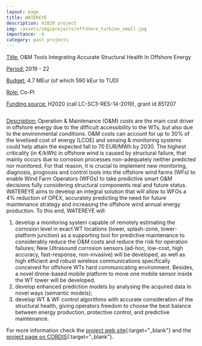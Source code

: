 ```yaml
---
layout: page
title: WATEREYE
description: H2020 project
img: /assets/img/projects/offshore_turbine_small.jpg
importance: -4
category: past projects
---
```



<div class="container">
  <div class="row">
    <div class="col-sm-9">
        <p><u>Title:</u> O&M Tools Integrating Accurate Structural Health In Offshore Energy</p>
        <p><u>Period:</u> 2019 - 22</p>
        <p><u>Budget:</u> 4.7 MEur (of which 590 kEur to TUD)</p>
        <p><u>Role:</u> Co-PI</p>
        <p><u>Funding source:</u> H2020 (call LC-SC3-RES-14-2019), grant id 851207</p>
    </div>
    <div class="col-sm-3">
        <p><img class="img-fluid rounded z-depth-1" src="{{ '/assets/img/projects/horizon_2020.png' | relative_url }}" alt="" title="Horizon 2020 logo"/></p>
    </div>
  </div>
</div>

<u>Description:</u> Operation & Maintenance (O&M) costs are the main cost driver in offshore energy due to the difficult accessibility to the WTs, but also due to the environmental conditions. O&M costs can account for up to 30% of the levelised cost of energy (LCOE) and sensing & monitoring systems could help attain the expected fall to 70 EUR/MWh by 2030.
The highest criticality (in €/kWh) in offshore wind is caused by structural failure, that mainly occurs due to corrosion processes non-adequately neither predicted nor monitored. For that reason, it is crucial to implement new monitoring, diagnosis, prognosis and control tools into the offshore wind farms (WFs) to enable Wind Farm Operators (WFOs) to take predictive smart O&M decisions fully considering structural components real and future status.
WATEREYE aims to develop an integral solution that will allow to WFOs a 4% reduction of OPEX, accurately predicting the need for future maintenance strategy and increasing the offshore wind annual energy production. To this end, WATEREYE will:

1. develop a monitoring system capable of remotely estimating the corrosion level in exact WT locations (tower, splash-zone, tower-platform junction) as a supporting tool for predictive maintenance to considerably reduce the O&M costs and reduce the risk for operation failures; New Ultrasound corrosion sensors (ad-hoc, low-cost, high accuracy, fast-response, non-invasive) will be developed, as well as high efficient and robust wireless communications specifically conceived for offshore WTs hard communicating environment. Besides, a novel drone-based mobile platform to move one mobile sensor inside the WT tower will be developed.
2. develop enhanced prediction models by analysing the acquired data in novel ways (semantic models);
3. develop WT & WF control algorithms with accurate consideration of the structural health, giving operators freedom to choose the best balance between energy production, protective control, and predictive maintenance.

For more information check the [project web site](https://watereye-project.eu){:target="\_blank"} and the [project page on CORDIS](https://cordis.europa.eu/project/id/851207){:target="\_blank"}.